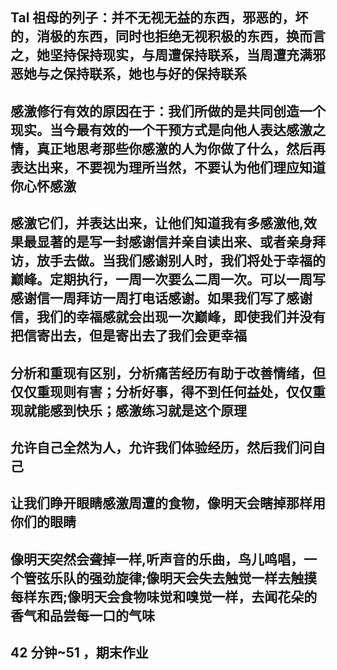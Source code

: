 ## Tal 祖母的列子：并不无视无益的东西，邪恶的，坏的，消极的东西，同时也拒绝无视积极的东西，换而言之，她坚持保持现实，与周遭保持联系，当周遭充满邪恶她与之保持联系，她也与好的保持联系

## 感激修行有效的原因在于：我们所做的是共同创造一个现实。当今最有效的一个干预方式是向他人表达感激之情，真正地思考那些你感激的人为你做了什么，然后再表达出来，不要视为理所当然，不要认为他们理应知道你心怀感激

## 感激它们，并表达出来，让他们知道我有多感激他,效果最显著的是写一封感谢信并亲自读出来、或者亲身拜访，放手去做。当我们感谢别人时，我们将处于幸福的巅峰。定期执行，一周一次要么二周一次。可以一周写感谢信一周拜访一周打电话感谢。如果我们写了感谢信，我们的幸福感就会出现一次巅峰，即使我们并没有把信寄出去，但是寄出去了我们会更幸福

## 分析和重现有区别，分析痛苦经历有助于改善情绪，但仅仅重现则有害；分析好事，得不到任何益处，仅仅重现就能感到快乐；感激练习就是这个原理

## 允许自己全然为人，允许我们体验经历，然后我们问自己

## 让我们睁开眼睛感激周遭的食物，像明天会瞎掉那样用你们的眼睛

## 像明天突然会聋掉一样,听声音的乐曲，鸟儿鸣唱，一个管弦乐队的强劲旋律;像明天会失去触觉一样去触摸每样东西;像明天会食物味觉和嗅觉一样，去闻花朵的香气和品尝每一口的气味

## 42 分钟~51 ，期末作业
